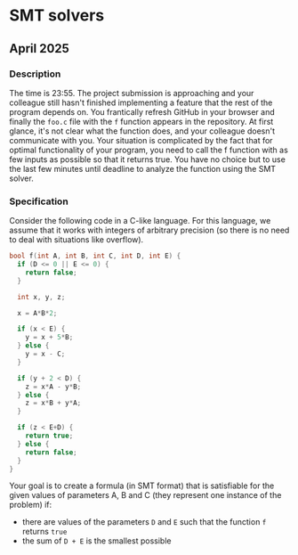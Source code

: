 # SMT solvers

## April 2025

### Description

The time is 23:55. The project submission is approaching and your colleague still hasn't finished implementing a feature that the rest of the program depends on. You frantically refresh GitHub in your browser and finally the `foo.c` file with the `f` function appears in the repository. At first glance, it's not clear what the function does, and your colleague doesn't communicate with you. Your situation is complicated by the fact that for optimal functionality of your program, you need to call the f function with as few inputs as possible so that it returns true. You have no choice but to use the last few minutes until deadline to analyze the function using the SMT solver.

### Specification

Consider the following code in a C-like language. For this language, we assume that it works with integers of arbitrary precision (so there is no need to deal with situations like overflow).

```c
bool f(int A, int B, int C, int D, int E) {
  if (D <= 0 || E <= 0) {
    return false;
  }

  int x, y, z;

  x = A*B*2;

  if (x < E) {
    y = x + 5*B;
  } else {
    y = x - C;
  }

  if (y + 2 < D) {
    z = x*A - y*B;
  } else {
    z = x*B + y*A;
  }

  if (z < E+D) {
    return true;
  } else {
    return false;
  }
}
```

Your goal is to create a formula (in SMT format) that is satisfiable for the given values of parameters A, B and C (they represent one instance of the problem) if:

- there are values of the parameters `D` and `E` such that the function `f` returns `true`
- the sum of `D + E` is the smallest possible
